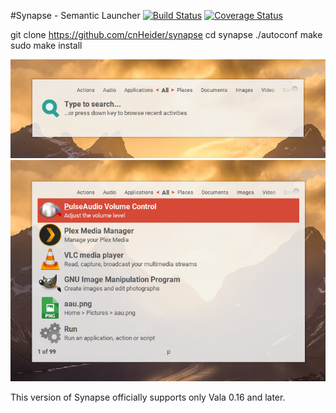 #Synapse - Semantic Launcher [![Build Status](https://travis-ci.org/cnHeider/synapse.svg?branch=master)](https://travis-ci.org/cnHeider/synapse) [![Coverage Status](https://coveralls.io/repos/github/cnHeider/synapse/badge.svg?branch=master)](https://coveralls.io/github/cnHeider/synapse?branch=master)

  git clone https://github.com/cnHeider/synapse
  cd synapse
  ./autoconf
  make
  sudo make install
  

![alt text](screenshots/nosearch.png "Alt-enter")
![alt text](screenshots/psearch.png "p")


This version of Synapse officially supports only Vala 0.16 and later.
